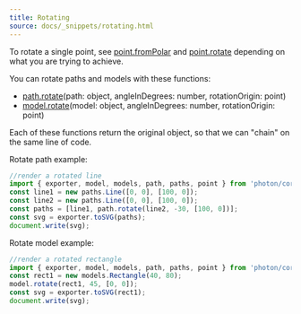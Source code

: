 ```yaml
---
title: Rotating
source: docs/_snippets/rotating.html
---
```


To rotate a single point, see [point.fromPolar](../api/modules/point.md#frompolar)
and [point.rotate](../api/modules/point.md#rotate) depending on what you are trying to achieve.

You can rotate paths and models with these functions:

* [path.rotate](../api/modules/path.md#rotate)(path: object, angleInDegrees: number, rotationOrigin: point)
* [model.rotate](../api/modules/model.md#rotate)(model: object, angleInDegrees: number, rotationOrigin: point)

Each of these functions return the original object, so that we can "chain" on the same line of code.

Rotate path example:

```javascript
//render a rotated line
import { exporter, model, models, path, paths, point } from 'photon/core';
const line1 = new paths.Line([0, 0], [100, 0]);
const line2 = new paths.Line([0, 0], [100, 0]);
const paths = [line1, path.rotate(line2, -30, [100, 0])];
const svg = exporter.toSVG(paths);
document.write(svg);
```

Rotate model example:

```javascript
//render a rotated rectangle
import { exporter, model, models, path, paths, point } from 'photon/core';
const rect1 = new models.Rectangle(40, 80);
model.rotate(rect1, 45, [0, 0]);
const svg = exporter.toSVG(rect1);
document.write(svg);
```
